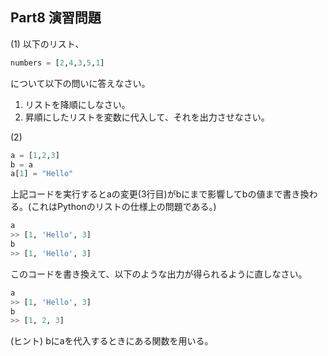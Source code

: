 ## Part8 演習問題

(1) 以下のリスト、

```python
numbers = [2,4,3,5,1]
```

について以下の問いに答えなさい。

1. リストを降順にしなさい。
2. 昇順にしたリストを変数に代入して、それを出力させなさい。

(2) 

```python
a = [1,2,3]
b = a
a[1] = "Hello"
```

上記コードを実行するとaの変更(3行目)がbにまで影響してbの値まで書き換わる。(これはPythonのリストの仕様上の問題である。)

```python
a
>> [1, 'Hello', 3]
b
>> [1, 'Hello', 3] 
```

このコードを書き換えて、以下のような出力が得られるように直しなさい。

```python
a
>> [1, 'Hello', 3]
b
>> [1, 2, 3] 
```

(ヒント) bにaを代入するときにある関数を用いる。
